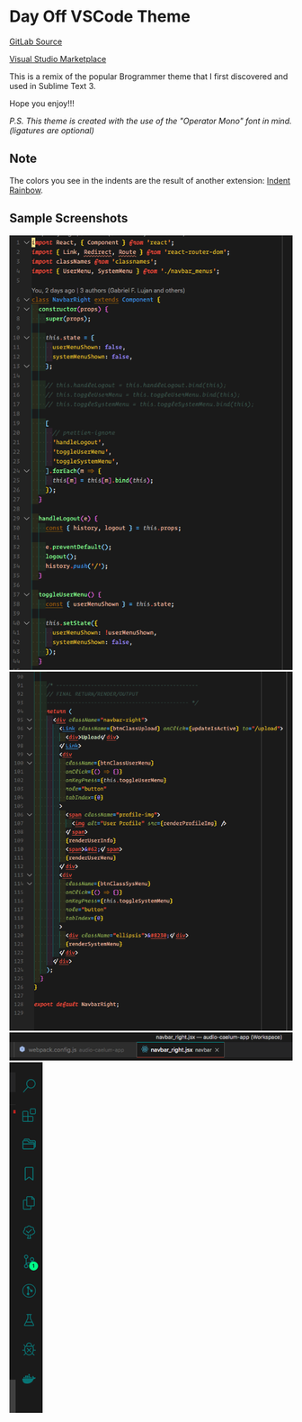 # Day Off VSCode Theme

[GitLab Source](https://gitlab.com/anewlevelmedia/day-off-vsc-theme)

[Visual Studio Marketplace](https://marketplace.visualstudio.com/items?itemName=ANewLevelMedia.day-off-color-theme)

This is a remix of the popular Brogrammer theme that I first discovered and used in Sublime Text 3.

Hope you enjoy!!!

_P.S. This theme is created with the use of the "Operator Mono" font in mind. (ligatures are optional)_

## Note

The colors you see in the indents are the result of another extension: [Indent Rainbow](https://marketplace.visualstudio.com/items?itemName=oderwat.indent-rainbow).

## Sample Screenshots

<img src="assets/img/day-off-screen-01.png" />

<img src="assets/img/day-off-screen-02.png" />

<img src="assets/img/day-off-screen-03.png" />

<img src="assets/img/day-off-screen-04.png" />

